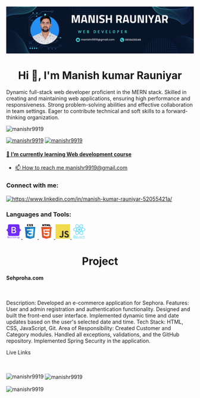 ![logo](https://github.com/manishr9919/manishr9919/blob/main/Navy%20Blue%20Geometric%20Technology%20LinkedIn%20Banner.png)
<h1 align="center">Hi 👋, I'm Manish kumar Rauniyar</h1>
<p>Dynamic full-stack web developer proficient in the MERN stack. 
    Skilled in creating and maintaining web applications, ensuring high performance and responsiveness.
     Strong problem-solving abilities and effective collaboration in team settings.
     Eager to contribute technical and soft skills to a forward-thinking organization.</p>
<!-- <h3 align="center">A passionate full stack developer from India</h3> -->
<p align="left"> <img src="https://komarev.com/ghpvc/?username=manishr9919&label=Profile%20views&color=0e75b6&style=flat" alt="manishr9919" /> </p>
<!-- <image  width="400px" align="right" src="https://user-images.githubusercontent.com/55389276/140866485-8fb1c876-9a8f-4d6a-98dc-08c4981eaf70.gif"> -->
    <!-- <image  width="400px" align="center" src="C:\Users\manis\Desktop\profesenal resume\portfolio\images\manish.JPG"></image> -->
     

<p align="left"> <a href="https://github.com/ryo-ma/github-profile-trophy"><img src="https://github-profile-trophy.vercel.app/?username=manishr9919" alt="manishr9919" /></a> 
 <a href="https://github.com/ryo-ma/github-profile-trophy"><img src="https://github-profile-trophy.vercel.app/?username=manishr9919" alt="manishr9919" />
</p>


<h4>🌱 I’m currently learning Web development course</h4>


- 📫 How to reach me  manishr9919@gmail.com



<h3 align="left">Connect with me:</h3>
<p align="left">

<a href="https://www.linkedin.com/in/manish-kumar-rauniyar-52055421a/" target="blank"><img align="center" src="https://raw.githubusercontent.com/rahuldkjain/github-profile-readme-generator/master/src/images/icons/Social/linked-in-alt.svg" alt="https://www.linkedin.com/in/manish-kumar-rauniyar-52055421a/" height="30" width="40" /></a>
</p>

<h3 align="left">Languages and Tools:</h3>

<p align="left"> <a href="https://getbootstrap.com" target="_blank" rel="noreferrer"> <img src="https://raw.githubusercontent.com/devicons/devicon/master/icons/bootstrap/bootstrap-plain-wordmark.svg" alt="bootstrap" width="40" height="40"/> </a> <a href="https://www.w3schools.com/css/" target="_blank" rel="noreferrer"> <img src="https://raw.githubusercontent.com/devicons/devicon/master/icons/css3/css3-original-wordmark.svg" alt="css3" width="40" height="40"/> </a> <a href="https://www.w3.org/html/" target="_blank" rel="noreferrer"> <img src="https://raw.githubusercontent.com/devicons/devicon/master/icons/html5/html5-original-wordmark.svg" alt="html5" width="40" height="40"/> </a> <a href="https://developer.mozilla.org/en-US/docs/Web/JavaScript" target="_blank" rel="noreferrer"> <img src="https://raw.githubusercontent.com/devicons/devicon/master/icons/javascript/javascript-original.svg" alt="javascript" width="40" height="40"/> </a> <a href="https://reactjs.org/" target="_blank" rel="noreferrer"> <img src="https://raw.githubusercontent.com/devicons/devicon/master/icons/react/react-original-wordmark.svg" alt="react" width="40" height="40"/> </a> </p>

<h1 align=center> Project</h1>

<div>
   <div id=container display="flex"><div>
       <h4>Sehproha.com</h4>
         <image src=""/>
             <p>Description: Developed an e-commerce application for Sephora.
Features: User and admin registration and authentication functionality. Designed and built the front-end user interface. Implemented dynamic time and date updates based on the user's selected date and time.
Tech Stack: HTML, CSS, JavaScript, Git.
Area of Responsibility: Created Customer and Category modules. Handled all exceptions, validations, and the GitHub repository. Implemented Spring Security in the application.</p>
<a herf="manishr9919.github.io/project/">Live Links</a>
</div>
</div>
<br><br>



<p><img align="left" src="https://github-readme-stats.vercel.app/api/top-langs?username=manishr9919&show_icons=true&locale=en&layout=compact" alt="manishr9919" /></p>

<p>&nbsp;<img align="center" src="https://github-readme-stats.vercel.app/api?username=manishr9919&show_icons=true&locale=en" alt="manishr9919" /></p>

<p><img align="center" src="https://github-readme-streak-stats.herokuapp.com/?user=manishr9919&" alt="manishr9919" /></p>
